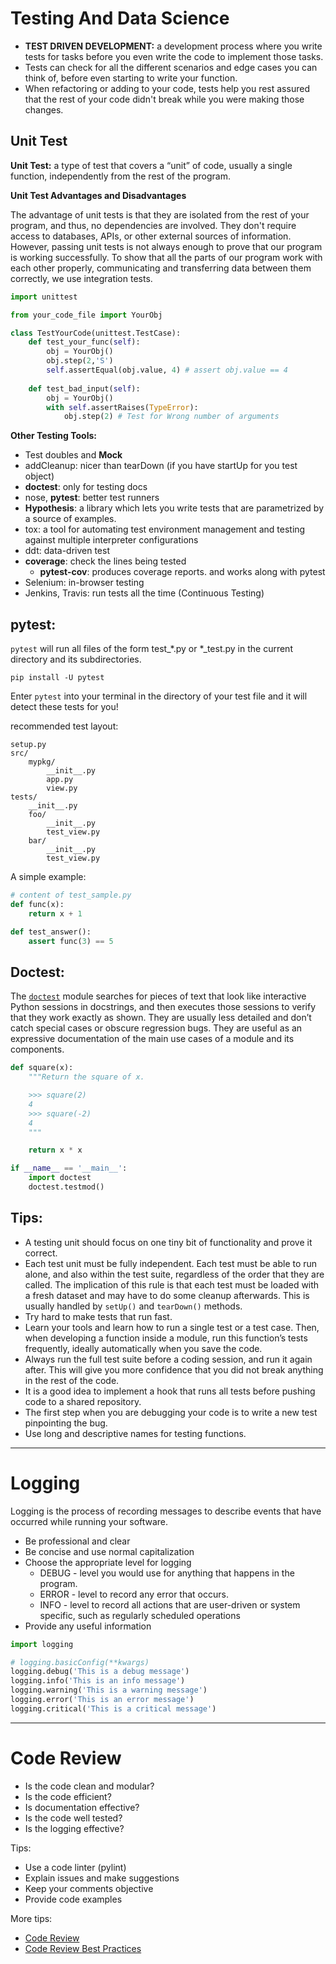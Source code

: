 # Testing And Data Science

- **TEST DRIVEN DEVELOPMENT:** a development process where you write tests for tasks before you even write the code to implement those tasks.
- Tests can check for all the different scenarios and edge cases you can think of, before even starting to write your function. 
- When refactoring or adding to your code, tests help you rest assured that the rest of your code didn't break while you were making those changes. 

## Unit Test

**Unit Test:** a type of test that covers a “unit” of code, usually a single function, independently from the rest of the program.

**Unit Test Advantages and Disadvantages**

The advantage of unit tests is that they are isolated from the rest of your program, and thus, no dependencies are involved. They don't require access to databases, APIs, or other external sources of information. However, passing unit tests is not always enough to prove that our program is working successfully. To show that all the parts of our program work with each other properly, communicating and transferring data between them correctly, we use integration tests. 

```python
import unittest

from your_code_file import YourObj

class TestYourCode(unittest.TestCase):
    def test_your_func(self):
        obj = YourObj()
        obj.step(2,'S')
        self.assertEqual(obj.value, 4) # assert obj.value == 4 
    
    def test_bad_input(self):
        obj = YourObj()
        with self.assertRaises(TypeError):
            obj.step(2) # Test for Wrong number of arguments
```

**Other Testing Tools:**

- Test doubles and **Mock**
- addCleanup: nicer than tearDown (if you have startUp for you test object)
- **doctest**: only for testing docs
- nose, **pytest**: better test runners
- **Hypothesis**: a library which lets you write tests that are parametrized by a source of examples.
- tox: a tool for automating test environment management and testing against multiple interpreter configurations
- ddt: data-driven test
- **coverage**: check the lines being tested
  - __pytest-cov__: produces coverage reports. and works along with pytest
- Selenium: in-browser testing
- Jenkins, Travis: run tests all the time (Continuous Testing)

## pytest:

`pytest` will run all files of the form test_*.py or *_test.py in the current directory and its subdirectories.

```shell
pip install -U pytest
```

Enter `pytest` into your terminal in the directory of your test file and it will detect these tests for you!

recommended test layout:

```shell
setup.py
src/
    mypkg/
        __init__.py
        app.py
        view.py
tests/
    __init__.py
    foo/
        __init__.py
        test_view.py
    bar/
        __init__.py
        test_view.py
```

A simple example:

```python
# content of test_sample.py
def func(x):
    return x + 1

def test_answer():
    assert func(3) == 5
```

## Doctest:

The [`doctest`](https://docs.python.org/3/library/doctest.html#module-doctest) module searches for pieces of text that look like interactive Python sessions in docstrings, and then executes those sessions to verify that they work exactly as shown. They are usually less detailed and don’t catch special cases or obscure regression bugs. They are useful as an expressive documentation of the main use cases of a module and its components.

```python
def square(x):
    """Return the square of x.

    >>> square(2)
    4
    >>> square(-2)
    4
    """

    return x * x

if __name__ == '__main__':
    import doctest
    doctest.testmod()
```

## Tips:

- A testing unit should focus on one tiny bit of functionality and prove it correct.
- Each test unit must be fully independent. Each test must be able to run alone, and also within the test suite, regardless of the order that they are called. The implication of this rule is that each test must be loaded with a fresh dataset and may have to do some cleanup afterwards. This is usually handled by `setUp()` and `tearDown()` methods.
- Try hard to make tests that run fast.
- Learn your tools and learn how to run a single test or a test case. Then, when developing a function inside a module, run this function’s tests frequently, ideally automatically when you save the code.
- Always run the full test suite before a coding session, and run it again after. This will give you more confidence that you did not break anything in the rest of the code.
- It is a good idea to implement a hook that runs all tests before pushing code to a shared repository.
- The first step when you are debugging your code is to write a new test pinpointing the bug.
- Use long and descriptive names for testing functions. 

---

# Logging

Logging is the process of recording messages to describe events that have occurred while running your software.

- Be professional and clear
- Be concise and use normal capitalization
- Choose the appropriate level for logging
  - DEBUG - level you would use for anything that happens in the program.
  - ERROR - level to record any error that occurs.
  - INFO - level to record all actions that are user-driven or system specific, such as regularly scheduled operations
- Provide any useful information

```python
import logging

# logging.basicConfig(**kwargs)
logging.debug('This is a debug message')
logging.info('This is an info message')
logging.warning('This is a warning message')
logging.error('This is an error message')
logging.critical('This is a critical message')
```

---

# Code Review

- Is the code clean and modular?
- Is the code efficient?
- Is documentation effective?
-  Is the code well tested?
- Is the logging effective?

Tips:

- Use a code linter (pylint)
- Explain issues and make suggestions
- Keep your comments objective
- Provide code examples

More tips:

- [Code Review](https://github.com/lyst/MakingLyst/tree/master/code-reviews)
- [Code Review Best Practices](https://www.kevinlondon.com/2015/05/05/code-review-best-practices.html)
